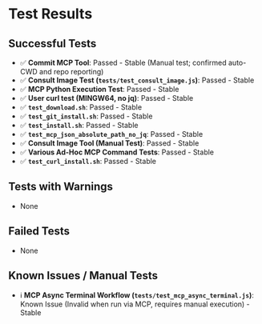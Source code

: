 # Test Results

## Successful Tests
- ✅ **Commit MCP Tool**: Passed - Stable (Manual test; confirmed auto-CWD and repo reporting)
- ✅ **Consult Image Test (`tests/test_consult_image.js`)**: Passed - Stable
- ✅ **MCP Python Execution Test**: Passed - Stable
- ✅ **User curl test (MINGW64, no jq)**: Passed - Stable
- ✅ **`test_download.sh`**: Passed - Stable
- ✅ **`test_git_install.sh`**: Passed - Stable
- ✅ **`test_install.sh`**: Passed - Stable
- ✅ **`test_mcp_json_absolute_path_no_jq`**: Passed - Stable
- ✅ **Consult Image Tool (Manual Test)**: Passed - Stable
- ✅ **Various Ad-Hoc MCP Command Tests**: Passed - Stable
- ✅ **`test_curl_install.sh`**: Passed - Stable

## Tests with Warnings
- None

## Failed Tests
- None

## Known Issues / Manual Tests
- ℹ️ **MCP Async Terminal Workflow (`tests/test_mcp_async_terminal.js`)**: Known Issue (Invalid when run via MCP, requires manual execution) - Stable